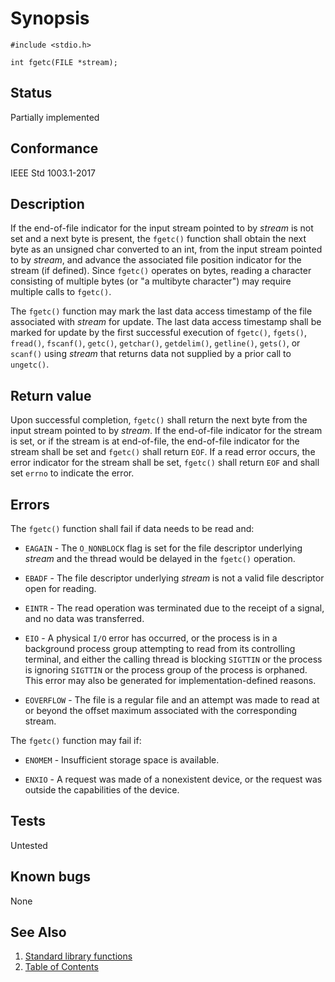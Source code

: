 # Synopsis

`#include <stdio.h>`

`int fgetc(FILE *stream);`

## Status

Partially implemented

## Conformance

IEEE Std 1003.1-2017

## Description

If the end-of-file indicator for the input stream pointed to by _stream_ is not set and a next byte is present, the
`fgetc()` function shall obtain the next byte as an unsigned char converted to an int, from the input stream pointed
to by _stream_, and advance the associated file position indicator for the stream (if defined). Since `fgetc()`
operates on bytes, reading a character consisting of multiple bytes (or "a multibyte character") may require multiple
calls to `fgetc()`.

The `fgetc()` function may mark the last data access timestamp of the file associated with _stream_ for update. The
last data access timestamp shall be marked for update by the first successful execution of `fgetc()`, `fgets()`,
`fread()`, `fscanf()`, `getc()`, `getchar()`, `getdelim()`, `getline()`, `gets()`, or `scanf()` using _stream_ that
returns data not supplied by a prior call to `ungetc()`.

## Return value

Upon successful completion, `fgetc()` shall return the next byte from the input stream pointed to by _stream_.
If the end-of-file indicator for the stream is set, or if the stream is at end-of-file, the end-of-file indicator
for the stream shall be set and `fgetc()` shall return `EOF`. If a read error occurs, the error indicator for the
stream shall be set, `fgetc()` shall return `EOF` and shall set `errno` to indicate the error.

## Errors

The `fgetc()` function shall fail if data needs to be read and:

* `EAGAIN` - The `O_NONBLOCK` flag is set for the file descriptor underlying _stream_ and the thread would be delayed
 in the `fgetc()`
operation.

* `EBADF` - The file descriptor underlying _stream_ is not a valid file descriptor open for reading.

* `EINTR` - The read operation was terminated due to the receipt of a signal, and no data was transferred.

* `EIO` - A physical `I/O` error has occurred, or the process is in a background process group attempting to read from
 its controlling terminal, and either the calling thread is blocking `SIGTTIN` or the process is ignoring `SIGTTIN` or
 the process group of the process is orphaned. This error may also be generated for implementation-defined reasons.

* `EOVERFLOW` - The file is a regular file and an attempt was made to read at or beyond the offset maximum associated
 with the corresponding stream.

The `fgetc()` function may fail if:

* `ENOMEM` - Insufficient storage space is available.

* `ENXIO` - A request was made of a nonexistent device, or the request was outside the capabilities of the device.

## Tests

Untested

## Known bugs

None

## See Also

1. [Standard library functions](../README.md)
2. [Table of Contents](../../../README.md)
